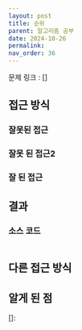 ```yaml
---
layout: post
title: 순위
parent: 알고리즘 공부
date: 2024-10-26
permalink:
nav_order: 36
---
```


문제 링크 : []

## 접근 방식

### 잘못된 접근

### 잘못 된 접근2

### 잘 된 접근

## 결과

### 소스 코드

```java

```

## 다른 접근 방식

## 알게 된 점

[]:
